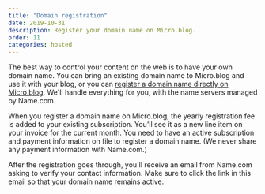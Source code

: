 ```yaml
---
title: "Domain registration"
date: 2019-10-31
description: Register your domain name on Micro.blog.
order: 11
categories: hosted
---
```


The best way to control your content on the web is to have your own domain name. You can bring an existing domain name to Micro.blog and use it with your blog, or you can [register a domain name directly on Micro.blog](https://micro.blog/account/domains). We'll handle everything for you, with the name servers managed by Name.com.

When you register a domain name on Micro.blog, the yearly registration fee is added to your existing subscription. You'll see it as a new line item on your invoice for the current month. You need to have an active subscription and payment information on file to register a domain name. (We never share any payment information with Name.com.)

After the registration goes through, you'll receive an email from Name.com asking to verify your contact information. Make sure to click the link in this email so that your domain name remains active.
